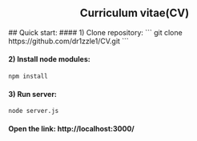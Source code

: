 <h2 align="center">Curriculum vitae(CV)</h2>
## Quick start:
#### 1) Clone repository:
```
git clone https://github.com/dr1zzle1/CV.git
```

#### 2) Install node modules:

```
npm install
```

#### 3) Run server:

```
node server.js
```

#### Open the link: http://localhost:3000/
